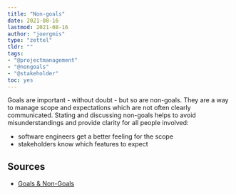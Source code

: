 ```yaml
---
title: "Non-goals"
date: 2021-08-16
lastmod: 2021-08-16
author: "joergmis"
type: "zettel"
tldr: ""
tags:
- "@projectmanagement"
- "@nongoals"
- "@stakeholder"
toc: yes
---
```


Goals are important - without doubt - but so are non-goals. They are a way to
manage scope and expectations which are not often clearly communicated. Stating
and discussing non-goals helps to avoid misunderstandings and provide clarity
for all people involved:

- software engineers get a better feeling for the scope
- stakeholders know which features to expect

## Sources

- [Goals & Non-Goals](http://www.cleverpm.com/2018/01/11/goals-non-goals/)
